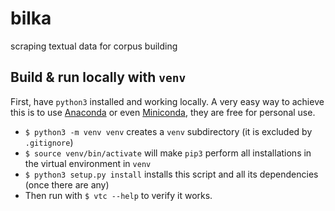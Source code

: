 # bilka
scraping textual data for corpus building

## Build & run locally with `venv`

First, have `python3` installed and working locally. A very easy way to achieve this is to use [Anaconda](https://www.anaconda.com/docs/getting-started/getting-started) or even [Miniconda](https://www.anaconda.com/docs/getting-started/miniconda/main), they are free for personal use.

* `$ python3 -m venv venv` creates a `venv` subdirectory (it is excluded by `.gitignore`)
* `$ source venv/bin/activate` will make `pip3` perform all installations in the virtual environment in `venv`
* `$ python3 setup.py install` installs this script and all its dependencies (once there are any)
* Then run with `$ vtc --help` to verify it works.
